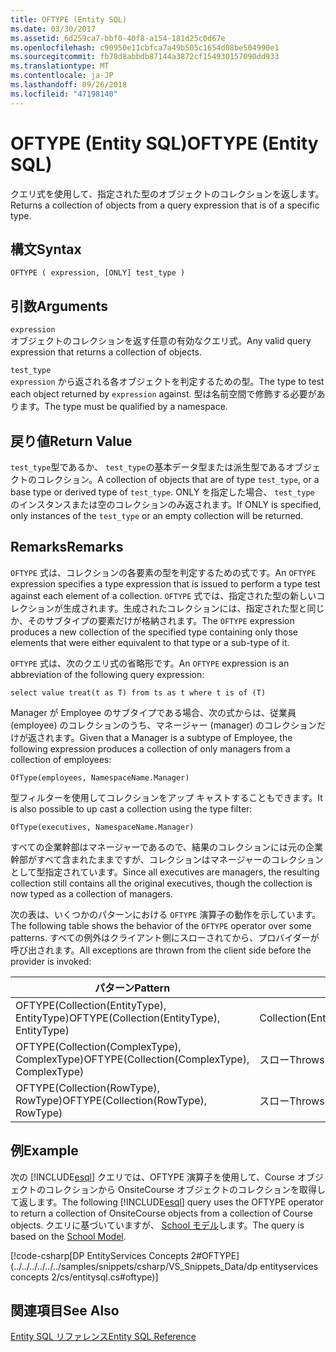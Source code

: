 ```yaml
---
title: OFTYPE (Entity SQL)
ms.date: 03/30/2017
ms.assetid: 6d259ca7-bbf0-40f8-a154-181d25c0d67e
ms.openlocfilehash: c90950e11cbfca7a49b505c1654d08be504990e1
ms.sourcegitcommit: fb78d8abbdb87144a3872cf154930157090dd933
ms.translationtype: MT
ms.contentlocale: ja-JP
ms.lasthandoff: 09/26/2018
ms.locfileid: "47198140"
---
```

# <a name="oftype-entity-sql"></a><span data-ttu-id="e40d7-102">OFTYPE (Entity SQL)</span><span class="sxs-lookup"><span data-stu-id="e40d7-102">OFTYPE (Entity SQL)</span></span>
<span data-ttu-id="e40d7-103">クエリ式を使用して、指定された型のオブジェクトのコレクションを返します。</span><span class="sxs-lookup"><span data-stu-id="e40d7-103">Returns a collection of objects from a query expression that is of a specific type.</span></span>  
  
## <a name="syntax"></a><span data-ttu-id="e40d7-104">構文</span><span class="sxs-lookup"><span data-stu-id="e40d7-104">Syntax</span></span>  
  
```  
OFTYPE ( expression, [ONLY] test_type )  
```  
  
## <a name="arguments"></a><span data-ttu-id="e40d7-105">引数</span><span class="sxs-lookup"><span data-stu-id="e40d7-105">Arguments</span></span>  
 `expression`  
 <span data-ttu-id="e40d7-106">オブジェクトのコレクションを返す任意の有効なクエリ式。</span><span class="sxs-lookup"><span data-stu-id="e40d7-106">Any valid query expression that returns a collection of objects.</span></span>  
  
 `test_type`  
 <span data-ttu-id="e40d7-107">`expression` から返される各オブジェクトを判定するための型。</span><span class="sxs-lookup"><span data-stu-id="e40d7-107">The type to test each object returned by `expression` against.</span></span> <span data-ttu-id="e40d7-108">型は名前空間で修飾する必要があります。</span><span class="sxs-lookup"><span data-stu-id="e40d7-108">The type must be qualified by a namespace.</span></span>  
  
## <a name="return-value"></a><span data-ttu-id="e40d7-109">戻り値</span><span class="sxs-lookup"><span data-stu-id="e40d7-109">Return Value</span></span>  
 <span data-ttu-id="e40d7-110">`test_type`型であるか、 `test_type`の基本データ型または派生型であるオブジェクトのコレクション。</span><span class="sxs-lookup"><span data-stu-id="e40d7-110">A collection of objects that are of type `test_type`, or a base type or derived type of `test_type`.</span></span> <span data-ttu-id="e40d7-111">ONLY を指定した場合、 `test_type` のインスタンスまたは空のコレクションのみ返されます。</span><span class="sxs-lookup"><span data-stu-id="e40d7-111">If ONLY is specified, only instances of the `test_type` or an empty collection will be returned.</span></span>  
  
## <a name="remarks"></a><span data-ttu-id="e40d7-112">Remarks</span><span class="sxs-lookup"><span data-stu-id="e40d7-112">Remarks</span></span>  
 <span data-ttu-id="e40d7-113">`OFTYPE` 式は、コレクションの各要素の型を判定するための式です。</span><span class="sxs-lookup"><span data-stu-id="e40d7-113">An `OFTYPE` expression specifies a type expression that is issued to perform a type test against each element of a collection.</span></span>  <span data-ttu-id="e40d7-114">`OFTYPE` 式では、指定された型の新しいコレクションが生成されます。生成されたコレクションには、指定された型と同じか、そのサブタイプの要素だけが格納されます。</span><span class="sxs-lookup"><span data-stu-id="e40d7-114">The `OFTYPE` expression produces a new collection of the specified type containing only those elements that were either equivalent to that type or a sub-type of it.</span></span>  
  
 <span data-ttu-id="e40d7-115">`OFTYPE` 式は、次のクエリ式の省略形です。</span><span class="sxs-lookup"><span data-stu-id="e40d7-115">An `OFTYPE` expression is an abbreviation of the following query expression:</span></span>  
  
```  
select value treat(t as T) from ts as t where t is of (T)  
```  
  
 <span data-ttu-id="e40d7-116">Manager が Employee のサブタイプである場合、次の式からは、従業員 (employee) のコレクションのうち、マネージャー (manager) のコレクションだけが返されます。</span><span class="sxs-lookup"><span data-stu-id="e40d7-116">Given that a Manager is a subtype of Employee, the following expression produces a collection of only managers from a collection of employees:</span></span>  
  
```  
OfType(employees, NamespaceName.Manager)  
```  
  
 <span data-ttu-id="e40d7-117">型フィルターを使用してコレクションをアップ キャストすることもできます。</span><span class="sxs-lookup"><span data-stu-id="e40d7-117">It is also possible to up cast a collection using the type filter:</span></span>  
  
```  
OfType(executives, NamespaceName.Manager)  
```  
  
 <span data-ttu-id="e40d7-118">すべての企業幹部はマネージャーであるので、結果のコレクションには元の企業幹部がすべて含まれたままですが、コレクションはマネージャーのコレクションとして型指定されています。</span><span class="sxs-lookup"><span data-stu-id="e40d7-118">Since all executives are managers, the resulting collection still contains all the original executives, though the collection is now typed as a collection of managers.</span></span>  
  
 <span data-ttu-id="e40d7-119">次の表は、いくつかのパターンにおける `OFTYPE` 演算子の動作を示しています。</span><span class="sxs-lookup"><span data-stu-id="e40d7-119">The following table shows the behavior of the `OFTYPE` operator over some patterns.</span></span> <span data-ttu-id="e40d7-120">すべての例外はクライアント側にスローされてから、プロバイダーが呼び出されます。</span><span class="sxs-lookup"><span data-stu-id="e40d7-120">All exceptions are thrown from the client side before the provider is invoked:</span></span>  
  
|<span data-ttu-id="e40d7-121">パターン</span><span class="sxs-lookup"><span data-stu-id="e40d7-121">Pattern</span></span>|<span data-ttu-id="e40d7-122">動作</span><span class="sxs-lookup"><span data-stu-id="e40d7-122">Behavior</span></span>|  
|-------------|--------------|  
|<span data-ttu-id="e40d7-123">OFTYPE(Collection(EntityType), EntityType)</span><span class="sxs-lookup"><span data-stu-id="e40d7-123">OFTYPE(Collection(EntityType), EntityType)</span></span>|<span data-ttu-id="e40d7-124">Collection(EntityType)</span><span class="sxs-lookup"><span data-stu-id="e40d7-124">Collection(EntityType)</span></span>|  
|<span data-ttu-id="e40d7-125">OFTYPE(Collection(ComplexType), ComplexType)</span><span class="sxs-lookup"><span data-stu-id="e40d7-125">OFTYPE(Collection(ComplexType), ComplexType)</span></span>|<span data-ttu-id="e40d7-126">スロー</span><span class="sxs-lookup"><span data-stu-id="e40d7-126">Throws</span></span>|  
|<span data-ttu-id="e40d7-127">OFTYPE(Collection(RowType), RowType)</span><span class="sxs-lookup"><span data-stu-id="e40d7-127">OFTYPE(Collection(RowType), RowType)</span></span>|<span data-ttu-id="e40d7-128">スロー</span><span class="sxs-lookup"><span data-stu-id="e40d7-128">Throws</span></span>|  
  
## <a name="example"></a><span data-ttu-id="e40d7-129">例</span><span class="sxs-lookup"><span data-stu-id="e40d7-129">Example</span></span>  
 <span data-ttu-id="e40d7-130">次の [!INCLUDE[esql](../../../../../../includes/esql-md.md)] クエリでは、OFTYPE 演算子を使用して、Course オブジェクトのコレクションから OnsiteCourse オブジェクトのコレクションを取得して返します。</span><span class="sxs-lookup"><span data-stu-id="e40d7-130">The following [!INCLUDE[esql](../../../../../../includes/esql-md.md)] query uses the OFTYPE operator to return a collection of OnsiteCourse objects from a collection of Course objects.</span></span> <span data-ttu-id="e40d7-131">クエリに基づいていますが、 [School モデル](https://msdn.microsoft.com/library/859a9587-81ea-4a45-9bc0-f8d330e1adac)します。</span><span class="sxs-lookup"><span data-stu-id="e40d7-131">The query is based on the [School Model](https://msdn.microsoft.com/library/859a9587-81ea-4a45-9bc0-f8d330e1adac).</span></span>  
  
 [!code-csharp[DP EntityServices Concepts 2#OFTYPE](../../../../../../samples/snippets/csharp/VS_Snippets_Data/dp entityservices concepts 2/cs/entitysql.cs#oftype)]  
  
## <a name="see-also"></a><span data-ttu-id="e40d7-132">関連項目</span><span class="sxs-lookup"><span data-stu-id="e40d7-132">See Also</span></span>  
 [<span data-ttu-id="e40d7-133">Entity SQL リファレンス</span><span class="sxs-lookup"><span data-stu-id="e40d7-133">Entity SQL Reference</span></span>](../../../../../../docs/framework/data/adonet/ef/language-reference/entity-sql-reference.md)
